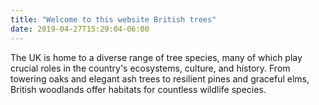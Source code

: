 ```yaml
---
title: "Welcome to this website British trees"
date: 2019-04-27T15:29:04-06:00
---
```


The UK is home to a diverse range of tree species, many of which play crucial roles in the country's ecosystems, culture, and history. From towering oaks and elegant ash trees to resilient pines and graceful elms, British woodlands offer habitats for countless wildlife species.
